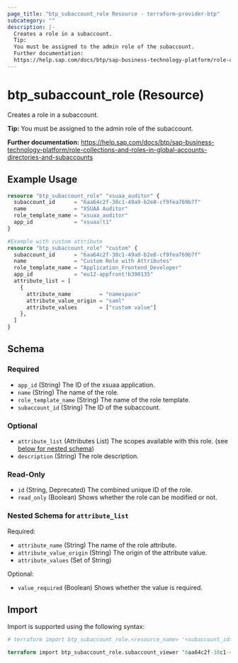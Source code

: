 ```yaml
---
page_title: "btp_subaccount_role Resource - terraform-provider-btp"
subcategory: ""
description: |-
  Creates a role in a subaccount.
  Tip:
  You must be assigned to the admin role of the subaccount.
  Further documentation:
  https://help.sap.com/docs/btp/sap-business-technology-platform/role-collections-and-roles-in-global-accounts-directories-and-subaccounts
---
```


# btp_subaccount_role (Resource)

Creates a role in a subaccount.

__Tip:__
You must be assigned to the admin role of the subaccount.

__Further documentation:__
<https://help.sap.com/docs/btp/sap-business-technology-platform/role-collections-and-roles-in-global-accounts-directories-and-subaccounts>

## Example Usage

```terraform
resource "btp_subaccount_role" "xsuaa_auditor" {
  subaccount_id      = "6aa64c2f-38c1-49a9-b2e8-cf9fea769b7f"
  name               = "XSUAA Auditor"
  role_template_name = "xsuaa_auditor"
  app_id             = "xsuaa!t1"
}

#Example with custom attribute
resource "btp_subaccount_role" "custom" {
  subaccount_id      = "6aa64c2f-38c1-49a9-b2e8-cf9fea769b7f"
  name               = "Custom Role with Attributes"
  role_template_name = "Application_Frontend_Developer"
  app_id             = "eu12-appfront!b390135"
  attribute_list = [
    {
      attribute_name         = "namespace"
      attribute_value_origin = "saml"
      attribute_values       = ["custom value"]
    },
  ]
}
```

<!-- schema generated by tfplugindocs -->
## Schema

### Required

- `app_id` (String) The ID of the xsuaa application.
- `name` (String) The name of the role.
- `role_template_name` (String) The name of the role template.
- `subaccount_id` (String) The ID of the subaccount.

### Optional

- `attribute_list` (Attributes List) The scopes available with this role. (see [below for nested schema](#nestedatt--attribute_list))
- `description` (String) The role description.

### Read-Only

- `id` (String, Deprecated) The combined unique ID of the role.
- `read_only` (Boolean) Shows whether the role can be modified or not.

<a id="nestedatt--attribute_list"></a>
### Nested Schema for `attribute_list`

Required:

- `attribute_name` (String) The name of the role attribute.
- `attribute_value_origin` (String) The origin of the attribute value.
- `attribute_values` (Set of String)

Optional:

- `value_required` (Boolean) Shows whether the value is required.

## Import

Import is supported using the following syntax:

```terraform
# terraform import btp_subaccount_role.<resource_name> '<subaccount_id>,<name>,<role_template_name>,<app_id>'

terraform import btp_subaccount_role.subaccount_viewer '6aa64c2f-38c1-49a9-b2e8-cf9fea769b7f,Subaccount Viewer,Subaccount_Viewer,cis-local!b2'
```

